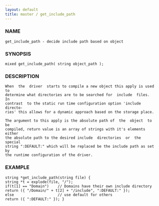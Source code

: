 ```yaml
---
layout: default
title: master / get_include_path
---
```






### NAME
    get_include_path - decide include path based on object


### SYNOPSIS
    mixed get_include_path( string object_path );


### DESCRIPTION
    When  the  driver  starts to compile a new object this apply is used to
    determine what directories are to be searched for  include  files.   In
    contrast  to the static run time configuration option 'include directo‐
    ries' this allows for a dynamic approach based on the storage place.

    The argument to this apply is the absolute path of  the  object  to  be
    compiled, return value is an array of strings with it's elements either
    the absolute path to the desired include  directories  or  the  special
    string ":DEFAULT:" which will be replaced be the include path as set by
    the runtime configuration of the driver.


### EXAMPLE
    string *get_include_path(string file) {
    string *t = explode(file, "/");
    if(t[1] == "Domain")    // Domains have their own include directory
    return ({ "/Domain/" + t[2] + "/include", ":DEFAULT:" });
    else                    // use default for others
    return ({ ":DEFAULT:" }); }



